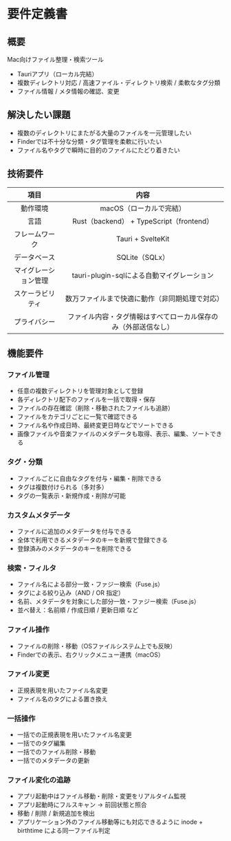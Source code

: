# 要件定義書

## 概要

Mac向けファイル整理・検索ツール

* Tauriアプリ（ローカル完結）
* 複数ディレクトリ対応 / 高速ファイル・ディレクトリ検索 / 柔軟なタグ分類
* ファイル情報 / メタ情報の確認、変更

## 解決したい課題

* 複数のディレクトリにまたがる大量のファイルを一元管理したい
* Finderでは不十分な分類・タグ管理を柔軟に行いたい
* ファイル名やタグで瞬時に目的のファイルにたどり着きたい

## 技術要件

|         項目         |                              内容                              |
| :------------------: | :------------------------------------------------------------: |
|       動作環境       |                    macOS（ローカルで完結）                     |
|         言語         |            Rust（backend） + TypeScript（frontend）            |
|    フレームワーク    |                       Tauri + SvelteKit                        |
|     データベース     |                         SQLite（SQLx）                         |
| マイグレーション管理 |           tauri-plugin-sqlによる自動マイグレーション           |
|   スケーラビリティ   |         数万ファイルまで快適に動作（非同期処理で対応）         |
|     プライバシー     | ファイル内容・タグ情報はすべてローカル保存のみ（外部送信なし） |

##  機能要件

### ファイル管理

* 任意の複数ディレクトリを管理対象として登録
* 各ディレクトリ配下のファイルを一括で取得・保存
* ファイルの存在確認（削除・移動されたファイルも追跡）
* ファイルをカテゴリごとに一覧で確認できる
* ファイル名や作成日時、最終変更日時などでソートできる
* 画像ファイルや音楽ファイルのメタデータも取得、表示、編集、ソートできる

### タグ・分類

* ファイルごとに自由なタグを付与・編集・削除できる
* タグは複数付けられる（多対多）
* タグの一覧表示・新規作成・削除が可能

### カスタムメタデータ

* ファイルに追加のメタデータを付与できる
* 全体で利用できるメタデータのキーを新規で登録できる
* 登録済みのメタデータのキーを削除できる

### 検索・フィルタ

* ファイル名による部分一致・ファジー検索（Fuse.js）
* タグによる絞り込み（AND / OR 指定）
* 名前、メタデータを対象にした部分一致・ファジー検索（Fuse.js）
* 並べ替え：名前順 / 作成日順 / 更新日順 など

### ファイル操作

* ファイルの削除・移動（OSファイルシステム上でも反映）
* Finderでの表示、右クリックメニュー連携（macOS）

### ファイル変更
* 正規表現を用いたファイル名変更
* ファイル名のタグによる置き換え
  
### 一括操作

* 一括での正規表現を用いたファイル名変更
* 一括でのタグ編集
* 一括でのファイル削除・移動
* 一括でのメタデータの更新

###  ファイル変化の追跡

* アプリ起動中はファイル移動・削除・変更をリアルタイム監視
* アプリ起動時にフルスキャン → 前回状態と照合
* 移動 / 削除 / 新規追加を検出
* アプリケーション外のファイル移動等にも対応できるように inode + birthtime による同一ファイル判定
